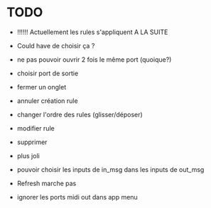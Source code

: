 # TODO

- !!!!!! Actuellement les rules s'appliquent A LA SUITE
- Could have de choisir ça ?

- ne pas pouvoir ouvrir 2 fois le même port (quoique?)
- choisir port de sortie
- fermer un onglet

- annuler création rule
- changer l'ordre des rules (glisser/déposer)
- modifier rule
- supprimer

- plus joli

- pouvoir choisir les inputs de in_msg dans les inputs de out_msg

- Refresh marche pas
- ignorer les ports midi out dans app menu
